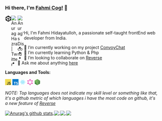 ### Hi there, I'm [Fahmi Cog!](https://www.about.fahmiofficial.eu.org) 👋

<a href="https://github.com/fahmicog">
  <img align="left" alt="Fahmi  Cog | Portofolio" width="20px" src="https://raw.githubusercontent.com/anuraghazra/anuraghazra/master/assets/codesandbox.svg" />
</a>
<a href="https://twitter.com/fahmicog">
  <img align="left" alt="Anurag Hazra | Twitter" width="21px" src="https://raw.githubusercontent.com/anuraghazra/anuraghazra/master/assets/twitter.svg" />
</a>
<a href="https://discord.gg/VK4k3Br">
  <img align="left" alt="Anurag's Discord" width="21px" src="https://raw.githubusercontent.com/anuraghazra/anuraghazra/master/assets/discord-round.svg" />
</a>

<br />
<br />

Hi, I'm Fahmi Hidayatulloh, a passionate self-taught frontEnd web developer from India.

- 🔭 I’m currently working on my project [ConvoyChat](https://github.com/anuraghazra/convoychat)
- 🌱 I’m currently learning Python & Php
- 👯 I’m looking to collaborate on [Reverse](https://github.com/fahmicog/reverse)
- 💬 Ask me about anything [here](https://github.com/fahmicog/fahmicog/issues)

**Languages and Tools:**  

<code><img height="20" src="https://raw.githubusercontent.com/github/explore/80688e429a7d4ef2fca1e82350fe8e3517d3494d/topics/javascript/javascript.png"></code>
<code><img height="20" src="https://raw.githubusercontent.com/github/explore/80688e429a7d4ef2fca1e82350fe8e3517d3494d/topics/typescript/typescript.png"></code>
<code><img height="20" src="https://raw.githubusercontent.com/github/explore/80688e429a7d4ef2fca1e82350fe8e3517d3494d/topics/react/react.png"></code>
<code><img height="20" src="https://raw.githubusercontent.com/github/explore/5c058a388828bb5fde0bcafd4bc867b5bb3f26f3/topics/graphql/graphql.png"></code>
<code><img height="20" src="https://raw.githubusercontent.com/github/explore/80688e429a7d4ef2fca1e82350fe8e3517d3494d/topics/nodejs/nodejs.png"></code>    

<!--- 
  if you have forked this to use on your profile, 
  Change the `github-readme-stats.anuraghazra1.vercel.app` to `github-readme-stats.vercel.app` 
--->

<!-- Change the `github-readme-stats.anuraghazra1.vercel.app` to `github-readme-stats.vercel.app`  -->

*NOTE: Top languages does not indicate my skill level or something like that, it's a github metric of which languages i have the most code on github, it's a new feature of [Reverse](https://github.com/fahmicog/reverse)*


<a href="https://www.about.fahmiofficial.eu.org">
  <img align="center" src="https://github-readme-stats.anuraghazra1.vercel.app/api?username=fahmicog&show_icons=true&include_all_commits=true&theme=radical" alt="Anurag's github stats" />
</a>

<a href="https://www.about.fahmiofficial.eu.org">
  <!-- Change the `github-readme-stats.anuraghazra1.vercel.app` to `github-readme-stats.vercel.app`  -->
  <img align="center" src="https://github-readme-stats.anuraghazra1.vercel.app/api/top-langs/?username=fahmicog&layout=compact&theme=radical" />
</a>

<a href="https://www.about.fahmiofficial.eu.org">
  <!-- Change the `github-readme-stats.anuraghazra1.vercel.app` to `github-readme-stats.vercel.app`  -->
  <img align="center" src="https://github-readme-stats.anuraghazra1.vercel.app/api/pin/?username=fahmicog&repo=reverse&theme=tokyonight" />
</a>    

<a href="https://www.about.fahmiofficial.eu.org">
  <!-- Change the `github-readme-stats.anuraghazra1.vercel.app` to `github-readme-stats.vercel.app`  -->
  <img align="center" src="https://github-readme-stats.anuraghazra1.vercel.app/api/pin/?username=fahmicog&repo=fahmicog.github.io&theme=radical" />
</a>
